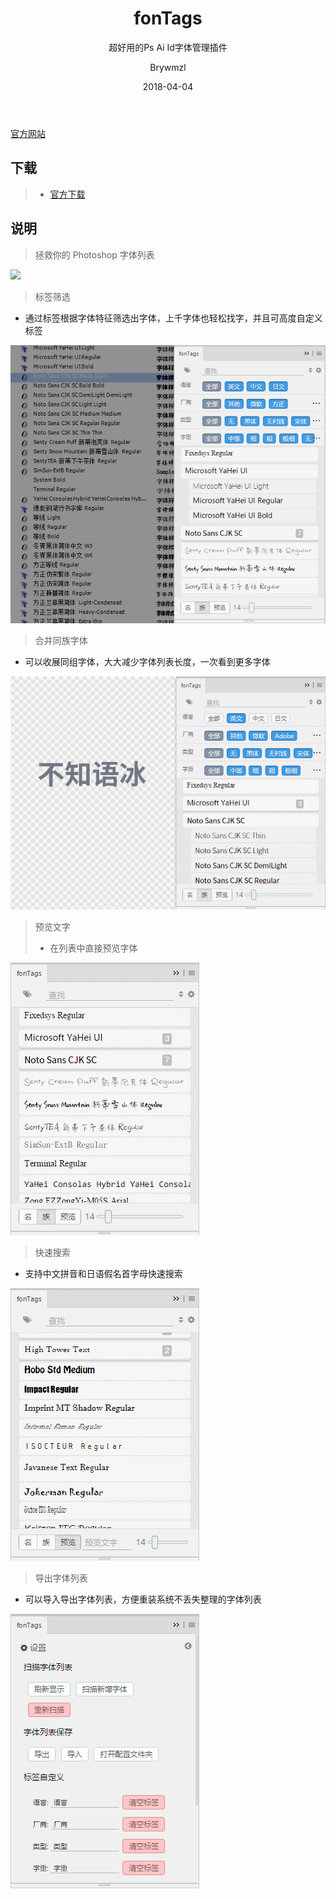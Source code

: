 ﻿---
layout:     post
title:      fonTags
subtitle:   超好用的Ps Ai Id字体管理插件
date:       2018-04-04
author:     Brywmzl
header-img: img/fonTags/bg.jpg
catalog: true
tags:
    - Adobe系列插件
---

[官方网站](http://nullice.com/fontags)

## 下载
>- [官方下载](http://nullice.com/fontags)

## 说明
> 拯救你的 Photoshop 字体列表

![](http://7d9pbx.com1.z0.glb.clouddn.com/fontags_ps_fonTags.png)  
> 标签筛选
* 通过标签根据字体特征筛选出字体，上千字体也轻松找字，并且可高度自定义标签

![](https://github.com/Brywmzl/Brywmzl.github.io/raw/master/img/fonTags/fontags_ps_fonTags.png)  
> 合并同族字体
* 可以收展同组字体，大大减少字体列表长度，一次看到更多字体

![](https://github.com/Brywmzl/Brywmzl.github.io/raw/master/img/fonTags/fontags_pick_tag.gif)  
> 预览文字
>- 在列表中直接预览字体

![](https://github.com/Brywmzl/Brywmzl.github.io/raw/master/img/fonTags/fontags_合并组2.gif)  
> 快速搜索
* 支持中文拼音和日语假名首字母快速搜索

![](https://github.com/Brywmzl/Brywmzl.github.io/raw/master/img/fonTags/fontags_字体预览.gif)  
> 导出字体列表
* 可以导入导出字体列表，方便重装系统不丢失整理的字体列表

![](https://github.com/Brywmzl/Brywmzl.github.io/raw/master/img/fonTags/fontags_导出字体列表_lim[quick].png)  